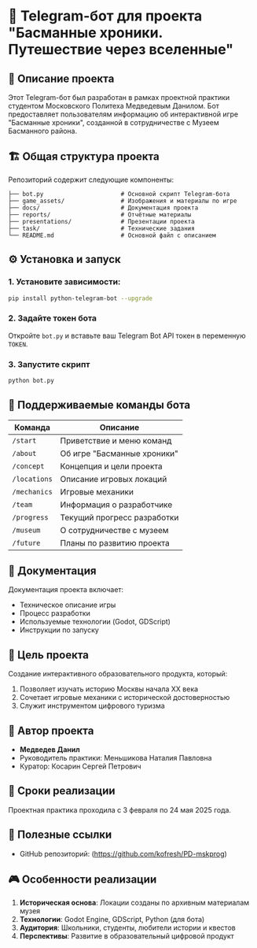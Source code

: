 # 📘 Telegram-бот для проекта "Басманные хроники. Путешествие через вселенные"

## 📌 Описание проекта

Этот Telegram-бот был разработан в рамках проектной практики студентом Московского Политеха Медведевым Данилом. Бот предоставляет пользователям информацию об интерактивной игре "Басманные хроники", созданной в сотрудничестве с Музеем Басманного района.

## 🏗 Общая структура проекта

Репозиторий содержит следующие компоненты:

```
├── bot.py                      # Основной скрипт Telegram-бота
├── game_assets/                # Изображения и материалы по игре
├── docs/                       # Документация проекта
├── reports/                    # Отчётные материалы
├── presentations/              # Презентации проекта
├── task/                       # Технические задания
└── README.md                   # Основной файл с описанием
```

## ⚙️ Установка и запуск

### 1. Установите зависимости:

```bash
pip install python-telegram-bot --upgrade
```

### 2. Задайте токен бота

Откройте `bot.py` и вставьте ваш Telegram Bot API токен в переменную `TOKEN`.

### 3. Запустите скрипт

```bash
python bot.py
```

## 🤖 Поддерживаемые команды бота

| Команда         | Описание                             |
|----------------|--------------------------------------|
| `/start`        | Приветствие и меню команд            |
| `/about`        | Об игре "Басманные хроники"         |
| `/concept`      | Концепция и цели проекта             |
| `/locations`    | Описание игровых локаций             |
| `/mechanics`    | Игровые механики                    |
| `/team`         | Информация о разработчике           |
| `/progress`     | Текущий прогресс разработки         |
| `/museum`       | О сотрудничестве с музеем            |
| `/future`       | Планы по развитию проекта           |

## 📄 Документация

Документация проекта включает:
- Техническое описание игры
- Процесс разработки
- Используемые технологии (Godot, GDScript)
- Инструкции по запуску

## 🎯 Цель проекта

Создание интерактивного образовательного продукта, который:
1. Позволяет изучать историю Москвы начала XX века
2. Сочетает игровые механики с исторической достоверностью
3. Служит инструментом цифрового туризма

## 👤 Автор проекта

- **Медведев Данил** 
- Руководитель практики: Меньшикова Наталия Павловна
- Куратор: Косарин Сергей Петрович

## 📆 Сроки реализации

Проектная практика проходила с 3 февраля по 24 мая 2025 года.

## 🔗 Полезные ссылки

- GitHub репозиторий: (https://github.com/kofresh/PD-mskprog)
## 🎮 Особенности реализации

1. **Историческая основа**: Локации созданы по архивным материалам музея
2. **Технологии**: Godot Engine, GDScript, Python (для бота)
3. **Аудитория**: Школьники, студенты, любители истории и квестов
4. **Перспективы**: Развитие в образовательный цифровой продукт
